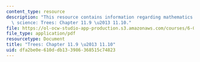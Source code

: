 ```yaml
---
content_type: resource
description: "This resource contains information regarding mathematics for computer\
  \ science: Trees: Chapter 11.9 \u2013 11.10."
file: https://ol-ocw-studio-app-production.s3.amazonaws.com/courses/6-042j-mathematics-for-computer-science-spring-2015/dfa2be0e610ddb133986368515c74823_MIT6_042JS15_Session21.pdf
file_type: application/pdf
resourcetype: Document
title: "Trees: Chapter 11.9 \u2013 11.10"
uid: dfa2be0e-610d-db13-3986-368515c74823
---
```

